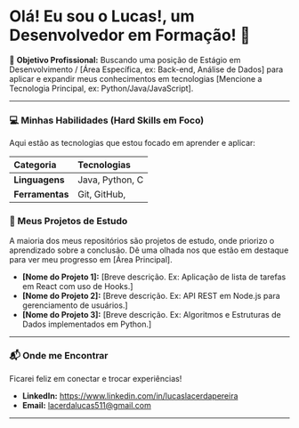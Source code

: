 # Olá! Eu sou o Lucas!, um Desenvolvedor em Formação! 👋

🚀 **Objetivo Profissional:** Buscando uma posição de Estágio em Desenvolvimento / [Área Específica, ex: Back-end, Análise de Dados] para aplicar e expandir meus conhecimentos em tecnologias [Mencione a Tecnologia Principal, ex: Python/Java/JavaScript].

---

### 💻 Minhas Habilidades (Hard Skills em Foco)

Aqui estão as tecnologias que estou focado em aprender e aplicar:

| Categoria | Tecnologias |
| :--- | :--- |
| **Linguagens** | Java, Python, C |
| **Ferramentas** | Git, GitHub, |

### 🌱 Meus Projetos de Estudo

A maioria dos meus repositórios são projetos de estudo, onde priorizo o aprendizado sobre a conclusão. Dê uma olhada nos que estão em destaque para ver meu progresso em [Área Principal].

* **[Nome do Projeto 1]:** [Breve descrição. Ex: Aplicação de lista de tarefas em React com uso de Hooks.]
* **[Nome do Projeto 2]:** [Breve descrição. Ex: API REST em Node.js para gerenciamento de usuários.]
* **[Nome do Projeto 3]:** [Breve descrição. Ex: Algoritmos e Estruturas de Dados implementados em Python.]

---

### 📬 Onde me Encontrar

Ficarei feliz em conectar e trocar experiências!

* **LinkedIn:** https://www.linkedin.com/in/lucaslacerdapereira
* **Email:** lacerdalucas511@gmail.com


***
